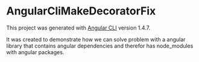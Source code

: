 # AngularCliMakeDecoratorFix

This project was generated with [Angular CLI](https://github.com/angular/angular-cli) version 1.4.7.

It was created to demonstrate how we can solve problem with a angular library that contains angular dependencies and therefor has node_modules with angular packages.



